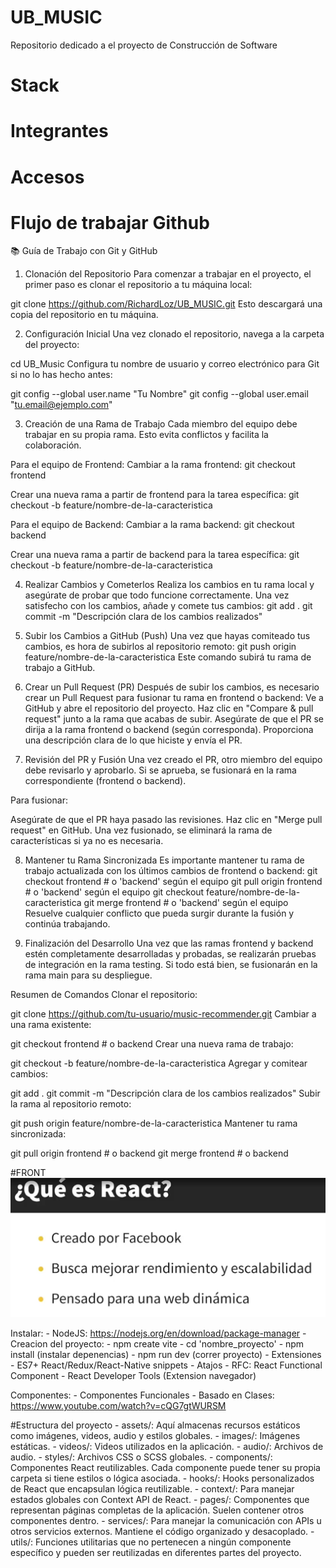 # UB_MUSIC
Repositorio dedicado a el proyecto de Construcción de Software

# Stack

# Integrantes

# Accesos


# Flujo de trabajar Github
📚 Guía de Trabajo con Git y GitHub
1. Clonación del Repositorio
Para comenzar a trabajar en el proyecto, el primer paso es clonar el repositorio a tu máquina local:


git clone https://github.com/RichardLoz/UB_MUSIC.git
Esto descargará una copia del repositorio en tu máquina.

2. Configuración Inicial
Una vez clonado el repositorio, navega a la carpeta del proyecto:

cd UB_Music
Configura tu nombre de usuario y correo electrónico para Git si no lo has hecho antes:

git config --global user.name "Tu Nombre"
git config --global user.email "tu.email@ejemplo.com"

3. Creación de una Rama de Trabajo
Cada miembro del equipo debe trabajar en su propia rama. Esto evita conflictos y facilita la colaboración.

Para el equipo de Frontend:
Cambiar a la rama frontend:
git checkout frontend


Crear una nueva rama a partir de frontend para la tarea específica:
git checkout -b feature/nombre-de-la-caracteristica

Para el equipo de Backend:
Cambiar a la rama backend:
git checkout backend

Crear una nueva rama a partir de backend para la tarea específica:
git checkout -b feature/nombre-de-la-caracteristica

4. Realizar Cambios y Cometerlos
Realiza los cambios en tu rama local y asegúrate de probar que todo funcione correctamente. Una vez satisfecho con los cambios, añade y comete tus cambios:
git add .
git commit -m "Descripción clara de los cambios realizados"

5. Subir los Cambios a GitHub (Push)
Una vez que hayas comiteado tus cambios, es hora de subirlos al repositorio remoto:
git push origin feature/nombre-de-la-caracteristica
Este comando subirá tu rama de trabajo a GitHub.

6. Crear un Pull Request (PR)
Después de subir los cambios, es necesario crear un Pull Request para fusionar tu rama en frontend o backend:
Ve a GitHub y abre el repositorio del proyecto.
Haz clic en "Compare & pull request" junto a la rama que acabas de subir.
Asegúrate de que el PR se dirija a la rama frontend o backend (según corresponda).
Proporciona una descripción clara de lo que hiciste y envía el PR.

7. Revisión del PR y Fusión
Una vez creado el PR, otro miembro del equipo debe revisarlo y aprobarlo. Si se aprueba, se fusionará en la rama correspondiente (frontend o backend).

Para fusionar:

Asegúrate de que el PR haya pasado las revisiones.
Haz clic en "Merge pull request" en GitHub.
Una vez fusionado, se eliminará la rama de características si ya no es necesaria.

8. Mantener tu Rama Sincronizada
Es importante mantener tu rama de trabajo actualizada con los últimos cambios de frontend o backend:
git checkout frontend   # o 'backend' según el equipo
git pull origin frontend  # o 'backend' según el equipo
git checkout feature/nombre-de-la-caracteristica
git merge frontend  # o 'backend' según el equipo
Resuelve cualquier conflicto que pueda surgir durante la fusión y continúa trabajando.

9. Finalización del Desarrollo
Una vez que las ramas frontend y backend estén completamente desarrolladas y probadas, se realizarán pruebas de integración en la rama testing. Si todo está bien, se fusionarán en la rama main para su despliegue.


Resumen de Comandos
Clonar el repositorio:

git clone https://github.com/tu-usuario/music-recommender.git
Cambiar a una rama existente:

git checkout frontend  # o backend
Crear una nueva rama de trabajo:

git checkout -b feature/nombre-de-la-caracteristica
Agregar y comitear cambios:

git add .
git commit -m "Descripción clara de los cambios realizados"
Subir la rama al repositorio remoto:

git push origin feature/nombre-de-la-caracteristica
Mantener tu rama sincronizada:

git pull origin frontend  # o backend
git merge frontend  # o backend

#FRONT
![alt text](image.png)

Instalar:
    - NodeJS: https://nodejs.org/en/download/package-manager
    - Creacion del proyecto:
        - npm create vite
        - cd 'nombre_proyecto'
        - npm install (instalar depenencias)
        - npm run dev (correr proyecto)
    - Extensiones
        - ES7+ React/Redux/React-Native snippets
    - Atajos
        - RFC: React Functional Component
        - React Developer Tools (Extension navegador)

Componentes:
    - Componentes Funcionales
    - Basado en Clases:
    https://www.youtube.com/watch?v=cQG7gtWURSM




#Estructura del proyecto
    - assets/: Aquí almacenas recursos estáticos como imágenes, videos, audio y estilos globales.
    - images/: Imágenes estáticas.
    - videos/: Videos utilizados en la aplicación.
    - audio/: Archivos de audio.
    - styles/: Archivos CSS o SCSS globales.
    - components/: Componentes React reutilizables. Cada componente puede tener su propia carpeta si tiene estilos o lógica asociada.
    - hooks/: Hooks personalizados de React que encapsulan lógica reutilizable.
    - context/: Para manejar estados globales con Context API de React.
    - pages/: Componentes que representan páginas completas de la aplicación. Suelen contener otros componentes dentro.
    - services/: Para manejar la comunicación con APIs u otros servicios externos. Mantiene el código organizado y desacoplado.
    - utils/: Funciones utilitarias que no pertenecen a ningún componente específico y pueden ser reutilizadas en diferentes partes del proyecto.